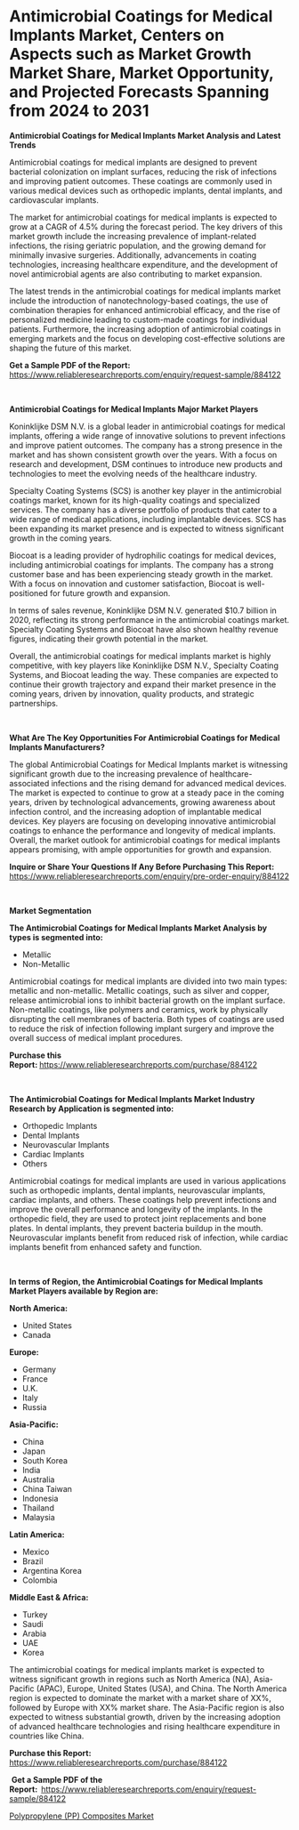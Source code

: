 <p><h1>Antimicrobial Coatings for Medical Implants Market, Centers on Aspects such as Market Growth Market Share, Market Opportunity, and Projected Forecasts Spanning from 2024 to 2031</h1></p><p><strong>Antimicrobial Coatings for Medical Implants Market Analysis and Latest Trends</strong></p>
<p><p>Antimicrobial coatings for medical implants are designed to prevent bacterial colonization on implant surfaces, reducing the risk of infections and improving patient outcomes. These coatings are commonly used in various medical devices such as orthopedic implants, dental implants, and cardiovascular implants.</p><p>The market for antimicrobial coatings for medical implants is expected to grow at a CAGR of 4.5% during the forecast period. The key drivers of this market growth include the increasing prevalence of implant-related infections, the rising geriatric population, and the growing demand for minimally invasive surgeries. Additionally, advancements in coating technologies, increasing healthcare expenditure, and the development of novel antimicrobial agents are also contributing to market expansion.</p><p>The latest trends in the antimicrobial coatings for medical implants market include the introduction of nanotechnology-based coatings, the use of combination therapies for enhanced antimicrobial efficacy, and the rise of personalized medicine leading to custom-made coatings for individual patients. Furthermore, the increasing adoption of antimicrobial coatings in emerging markets and the focus on developing cost-effective solutions are shaping the future of this market.</p></p>
<p><strong>Get a Sample PDF of the Report:&nbsp;</strong> <a href="https://www.reliableresearchreports.com/enquiry/request-sample/884122">https://www.reliableresearchreports.com/enquiry/request-sample/884122</a></p>
<p>&nbsp;</p>
<p><strong>Antimicrobial Coatings for Medical Implants Major Market Players</strong></p>
<p><p>Koninklijke DSM N.V. is a global leader in antimicrobial coatings for medical implants, offering a wide range of innovative solutions to prevent infections and improve patient outcomes. The company has a strong presence in the market and has shown consistent growth over the years. With a focus on research and development, DSM continues to introduce new products and technologies to meet the evolving needs of the healthcare industry.</p><p>Specialty Coating Systems (SCS) is another key player in the antimicrobial coatings market, known for its high-quality coatings and specialized services. The company has a diverse portfolio of products that cater to a wide range of medical applications, including implantable devices. SCS has been expanding its market presence and is expected to witness significant growth in the coming years.</p><p>Biocoat is a leading provider of hydrophilic coatings for medical devices, including antimicrobial coatings for implants. The company has a strong customer base and has been experiencing steady growth in the market. With a focus on innovation and customer satisfaction, Biocoat is well-positioned for future growth and expansion.</p><p>In terms of sales revenue, Koninklijke DSM N.V. generated $10.7 billion in 2020, reflecting its strong performance in the antimicrobial coatings market. Specialty Coating Systems and Biocoat have also shown healthy revenue figures, indicating their growth potential in the market.</p><p>Overall, the antimicrobial coatings for medical implants market is highly competitive, with key players like Koninklijke DSM N.V., Specialty Coating Systems, and Biocoat leading the way. These companies are expected to continue their growth trajectory and expand their market presence in the coming years, driven by innovation, quality products, and strategic partnerships.</p></p>
<p>&nbsp;</p>
<p><strong>What Are The Key Opportunities For Antimicrobial Coatings for Medical Implants Manufacturers?</strong></p>
<p><p>The global Antimicrobial Coatings for Medical Implants market is witnessing significant growth due to the increasing prevalence of healthcare-associated infections and the rising demand for advanced medical devices. The market is expected to continue to grow at a steady pace in the coming years, driven by technological advancements, growing awareness about infection control, and the increasing adoption of implantable medical devices. Key players are focusing on developing innovative antimicrobial coatings to enhance the performance and longevity of medical implants. Overall, the market outlook for antimicrobial coatings for medical implants appears promising, with ample opportunities for growth and expansion.</p></p>
<p><strong>Inquire or Share Your Questions If Any Before Purchasing This Report:</strong> <a href="https://www.reliableresearchreports.com/enquiry/pre-order-enquiry/884122">https://www.reliableresearchreports.com/enquiry/pre-order-enquiry/884122</a></p>
<p>&nbsp;</p>
<p><strong>Market Segmentation</strong></p>
<p><strong>The Antimicrobial Coatings for Medical Implants Market Analysis by types is segmented into:</strong></p>
<p><ul><li>Metallic</li><li>Non-Metallic</li></ul></p>
<p><p>Antimicrobial coatings for medical implants are divided into two main types: metallic and non-metallic. Metallic coatings, such as silver and copper, release antimicrobial ions to inhibit bacterial growth on the implant surface. Non-metallic coatings, like polymers and ceramics, work by physically disrupting the cell membranes of bacteria. Both types of coatings are used to reduce the risk of infection following implant surgery and improve the overall success of medical implant procedures.</p></p>
<p><strong>Purchase this Report:&nbsp;</strong><a href="https://www.reliableresearchreports.com/purchase/884122">https://www.reliableresearchreports.com/purchase/884122</a></p>
<p>&nbsp;</p>
<p><strong>The Antimicrobial Coatings for Medical Implants Market Industry Research by Application is segmented into:</strong></p>
<p><ul><li>Orthopedic Implants</li><li>Dental Implants</li><li>Neurovascular Implants</li><li>Cardiac Implants</li><li>Others</li></ul></p>
<p><p>Antimicrobial coatings for medical implants are used in various applications such as orthopedic implants, dental implants, neurovascular implants, cardiac implants, and others. These coatings help prevent infections and improve the overall performance and longevity of the implants. In the orthopedic field, they are used to protect joint replacements and bone plates. In dental implants, they prevent bacteria buildup in the mouth. Neurovascular implants benefit from reduced risk of infection, while cardiac implants benefit from enhanced safety and function.</p></p>
<p>&nbsp;</p>
<p><strong>In terms of Region, the Antimicrobial Coatings for Medical Implants Market Players available by Region are:</strong></p>
<p>
    <p> <strong> North America: </strong>
        <ul>
            <li>United States</li>
            <li>Canada</li>
        </ul>
        </p> 
    <p> <strong> Europe: </strong>
        <ul>
            <li>Germany</li>
            <li>France</li>
            <li>U.K.</li>
            <li>Italy</li>
            <li>Russia</li>
        </ul>
        </p> 
    <p> <strong> Asia-Pacific: </strong>
        <ul>
            <li>China</li>
            <li>Japan</li>
            <li>South Korea</li>
            <li>India</li>
            <li>Australia</li>
            <li>China Taiwan</li>
            <li>Indonesia</li>
            <li>Thailand</li>
            <li>Malaysia</li>
        </ul>
        </p> 
    <p> <strong> Latin America: </strong>
        <ul>
            <li>Mexico</li>
            <li>Brazil</li>
            <li>Argentina Korea</li>
            <li>Colombia</li>
        </ul>
        </p> 
    <p> <strong> Middle East & Africa: </strong>
        <ul>
            <li>Turkey</li>
            <li>Saudi</li>
            <li>Arabia</li>
            <li>UAE</li>
            <li>Korea</li>
        </ul>
    </p>
    </p>
<p><p>The antimicrobial coatings for medical implants market is expected to witness significant growth in regions such as North America (NA), Asia-Pacific (APAC), Europe, United States (USA), and China. The North America region is expected to dominate the market with a market share of XX%, followed by Europe with XX% market share. The Asia-Pacific region is also expected to witness substantial growth, driven by the increasing adoption of advanced healthcare technologies and rising healthcare expenditure in countries like China.</p></p>
<p><strong>Purchase this Report: </strong><a href="https://www.reliableresearchreports.com/purchase/884122">https://www.reliableresearchreports.com/purchase/884122</a></p>
<p>&nbsp;<strong>Get a Sample PDF of the Report:&nbsp;&nbsp;</strong><a href="https://www.reliableresearchreports.com/enquiry/request-sample/884122">https://www.reliableresearchreports.com/enquiry/request-sample/884122</a></p>
<p><strong></strong></p>
<p><p><a href="https://github.com/Angelnienowdseej3e45z3p8c/Market-Research-Report-List-1/blob/main/polypropylene-pp-composites-market.md">Polypropylene (PP) Composites Market</a></p></p>